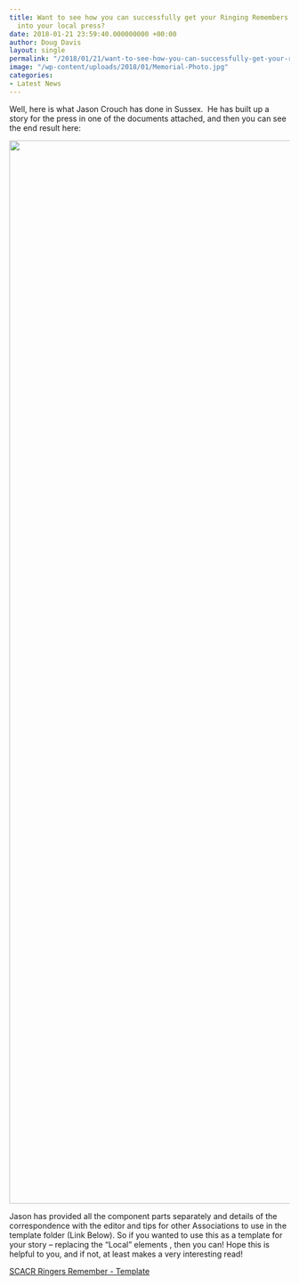 ```yaml
---
title: Want to see how you can successfully get your Ringing Remembers or other campaign
  into your local press?
date: 2018-01-21 23:59:40.000000000 +00:00
author: Doug Davis
layout: single
permalink: "/2018/01/21/want-to-see-how-you-can-successfully-get-your-ringing-remembers-or-other-campaign-into-your-local-press/"
image: "/wp-content/uploads/2018/01/Memorial-Photo.jpg"
categories:
- Latest News
---
```

Well, here is what Jason Crouch has done in Sussex.  He has built up a story for the press in one of the documents attached, and then you can see the end result here:

[<img loading="lazy" class="aligncenter wp-image-12256 size-full" src="https://cccbr.org.uk/wp-content/uploads/2018/01/Chichester-Observer-Article-11th-Jan-2018-Scanned-Cropped.jpg" alt="" width="2158" height="1913" srcset="https://cccbr.org.uk/wp-content/uploads/2018/01/Chichester-Observer-Article-11th-Jan-2018-Scanned-Cropped.jpg 2158w, https://cccbr.org.uk/wp-content/uploads/2018/01/Chichester-Observer-Article-11th-Jan-2018-Scanned-Cropped-300x266.jpg 300w, https://cccbr.org.uk/wp-content/uploads/2018/01/Chichester-Observer-Article-11th-Jan-2018-Scanned-Cropped-768x681.jpg 768w, https://cccbr.org.uk/wp-content/uploads/2018/01/Chichester-Observer-Article-11th-Jan-2018-Scanned-Cropped-1024x908.jpg 1024w, https://cccbr.org.uk/wp-content/uploads/2018/01/Chichester-Observer-Article-11th-Jan-2018-Scanned-Cropped-600x532.jpg 600w" sizes="(max-width: 2158px) 100vw, 2158px" />](https://cccbr.org.uk/wp-content/uploads/2018/01/Chichester-Observer-Article-11th-Jan-2018-Scanned-Cropped.jpg)

Jason has provided all the component parts separately and details of the correspondence with the editor and tips for other Associations to use in the template folder (Link Below). So if you wanted to use this as a template for your story – replacing the “Local” elements , then you can! Hope this is helpful to you, and if not, at least makes a very interesting read!

[SCACR Ringers Remember - Template](https://cccbr.org.uk/wp-content/uploads/2018/01/SCACR-Ringers-Remember-Template.zip)
